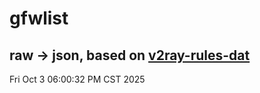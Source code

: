 # gfwlist
## raw -> json, based on [v2ray-rules-dat](https://github.com/Loyalsoldier/v2ray-rules-dat)
Fri Oct  3 06:00:32 PM CST 2025

